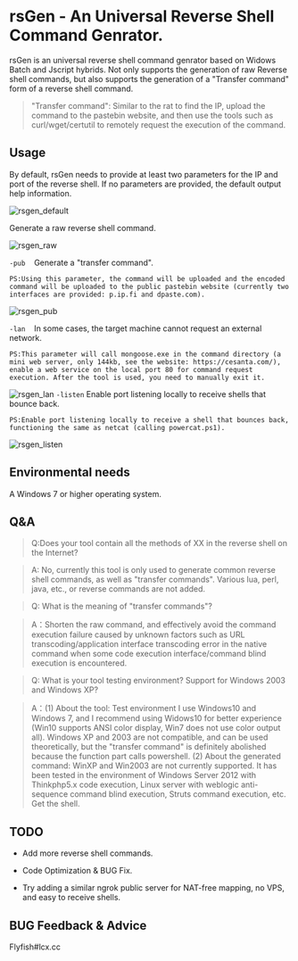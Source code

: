 
 rsGen - An Universal Reverse Shell Command Genrator.
 =

  rsGen is an universal reverse shell command genrator based on Widows Batch and  Jscript hybrids. Not only supports the generation of raw Reverse shell commands, but also supports the generation of a "Transfer command" form of a reverse shell command.
  
>"Transfer command": Similar to the rat to find the IP, upload the command to the pastebin website, and then use the tools such as curl/wget/certutil to remotely request the execution of the command.

## Usage
By default, rsGen needs to provide at least two parameters for the IP and port of the reverse shell. If no parameters are provided, the default output help information.

![rsgen_default](https://raw.githubusercontent.com/FlyfishSec/rsGen/master/Usage/rsgen_default.png "rsgen_default")  

Generate a raw reverse shell command.

![rsgen_raw](https://raw.githubusercontent.com/FlyfishSec/rsGen/master/Usage/rsgen_raw.png "rsgen_raw.png")  

`-pub` &nbsp;&nbsp; Generate a "transfer command".

    PS:Using this parameter, the command will be uploaded and the encoded command will be uploaded to the public pastebin website (currently two interfaces are provided: p.ip.fi and dpaste.com).

![rsgen_pub](https://raw.githubusercontent.com/FlyfishSec/rsGen/master/Usage/rsgen_pub.png "rsgen_pub.png")
    
`-lan` &nbsp;&nbsp; In some cases, the target machine cannot request an external network.

    PS:This parameter will call mongoose.exe in the command directory (a mini web server, only 144kb, see the website: https://cesanta.com/), enable a web service on the local port 80 for command request execution. After the tool is used, you need to manually exit it.

![rsgen_lan](https://raw.githubusercontent.com/FlyfishSec/rsGen/master/Usage/rsgen_lan.png "rsgen_lan.png")
`-listen` Enable port listening locally to receive shells that bounce back.

    PS:Enable port listening locally to receive a shell that bounces back, functioning the same as netcat (calling powercat.ps1).
![rsgen_listen](https://raw.githubusercontent.com/FlyfishSec/rsGen/master/Usage/rsgen_listen.png "rsgen_listen.png")

## Environmental needs

   A Windows 7 or higher operating system.

## Q&A
>Q:Does your tool contain all the methods of XX in the reverse shell on the Internet?

>A: No, currently this tool is only used to generate common reverse shell commands, as well as "transfer commands". Various lua, perl, java, etc., or reverse commands are not added.

>Q: What is the meaning of "transfer commands"?

>A：Shorten the raw command, and effectively avoid the command execution failure caused by unknown factors such as URL transcoding/application interface transcoding error in the native command when some code execution interface/command blind execution is encountered.

>Q: What is your tool testing environment? Support for Windows 2003 and Windows XP?

>A：(1) About the tool: Test environment I use Windows10 and Windows 7, and I recommend using Widows10 for better experience (Win10 supports ANSI color display, Win7 does not use color output all). Windows XP and 2003 are not compatible, and can be used theoretically, but the "transfer command" is definitely abolished because the function part calls powershell.
(2) About the generated command: WinXP and Win2003 are not currently supported. It has been tested in the environment of Windows Server 2012 with Thinkphp5.x code execution, Linux server with weblogic anti-sequence command blind execution, Struts command execution, etc. Get the shell.

## TODO
   
   * Add more reverse shell commands.

   * Code Optimization & BUG Fix.

   * Try adding a similar ngrok public server for NAT-free mapping, no VPS, and easy to receive shells.

## BUG Feedback & Advice
Flyfish#lcx.cc
